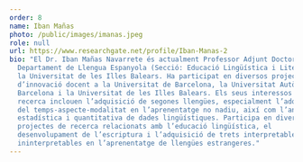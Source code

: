 ```yaml
---
order: 8
name: Iban Mañas
photo: /public/images/imanas.jpeg
role: null
url: https://www.researchgate.net/profile/Iban-Manas-2
bio: "El Dr. Iban Mañas Navarrete és actualment Professor Adjunt Doctor al
  Departament de Llengua Espanyola (Secció: Educació Lingüística i Literària) de
  la Universitat de les Illes Balears. Ha participat en diversos projectes
  d’innovació docent a la Universitat de Barcelona, la Universitat Autònoma de
  Barcelona i la Universitat de les Illes Balears. Els seus interessos de
  recerca inclouen l’adquisició de segones llengües, especialment l’adquisició
  del temps-aspecte-modalitat en l’aprenentatge no nadiu, així com l’anàlisi
  estadística i quantitativa de dades lingüístiques. Participa en diversos
  projectes de recerca relacionats amb l’educació lingüística, el
  desenvolupament de l’escriptura i l’adquisició de trets interpretables i
  ininterpretables en l’aprenentatge de llengües estrangeres."
---
```

